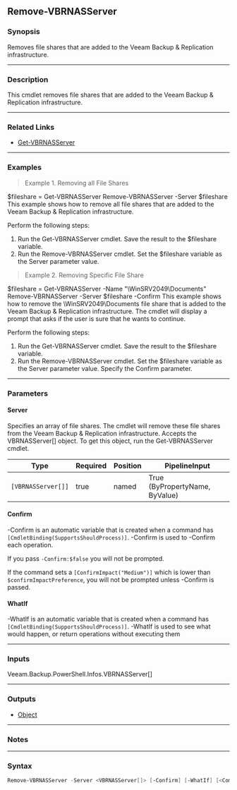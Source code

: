 Remove-VBRNASServer
-------------------

### Synopsis
Removes file shares that are added to the Veeam Backup & Replication infrastructure.

---

### Description

This cmdlet removes file shares that are added to the Veeam Backup & Replication infrastructure.

---

### Related Links
* [Get-VBRNASServer](Get-VBRNASServer)

---

### Examples
> Example 1. Removing all File Shares

$fileshare = Get-VBRNASServer
Remove-VBRNASServer -Server $fileshare
This example shows how to remove all file shares that are added to the Veeam Backup & Replication infrastructure.

Perform the following steps:
1. Run the Get-VBRNASServer cmdlet. Save the result to the $fileshare variable.
2. Run the Remove-VBRNASServer cmdlet. Set the $fileshare variable as the Server parameter value.
> Example 2. Removing Specific File Share

$fileshare = Get-VBRNASServer -Name "\\WinSRV2049\Documents"
Remove-VBRNASServer -Server $fileshare -Confirm
This example shows how to remove the \\WinSRV2049\Documents file share that is added to the Veeam Backup & Replication infrastructure. The cmdlet will display a prompt that asks if the user is sure that he wants to continue.

Perform the following steps:
1. Run the Get-VBRNASServer cmdlet. Save the result to the $fileshare variable.
2. Run the Remove-VBRNASServer cmdlet. Set the $fileshare variable as the Server parameter value. Specify the Confirm parameter.

---

### Parameters
#### **Server**
Specifies an array of file shares. The cmdlet will remove these file shares from the Veeam Backup & Replication infrastructure. Accepts the VBRNASServer[] object. To get this object, run the Get-VBRNASServer cmdlet.

|Type              |Required|Position|PipelineInput                 |
|------------------|--------|--------|------------------------------|
|`[VBRNASServer[]]`|true    |named   |True (ByPropertyName, ByValue)|

#### **Confirm**
-Confirm is an automatic variable that is created when a command has ```[CmdletBinding(SupportsShouldProcess)]```.
-Confirm is used to -Confirm each operation.

If you pass ```-Confirm:$false``` you will not be prompted.

If the command sets a ```[ConfirmImpact("Medium")]``` which is lower than ```$confirmImpactPreference```, you will not be prompted unless -Confirm is passed.

#### **WhatIf**
-WhatIf is an automatic variable that is created when a command has ```[CmdletBinding(SupportsShouldProcess)]```.
-WhatIf is used to see what would happen, or return operations without executing them

---

### Inputs
Veeam.Backup.PowerShell.Infos.VBRNASServer[]

---

### Outputs
* [Object](https://learn.microsoft.com/en-us/dotnet/api/System.Object)

---

### Notes

---

### Syntax
```PowerShell
Remove-VBRNASServer -Server <VBRNASServer[]> [-Confirm] [-WhatIf] [<CommonParameters>]
```
